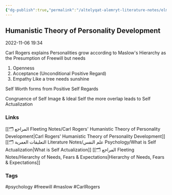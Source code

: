 ```yaml
---
{"dg-publish":true,"permalink":"/altelyqat-alemryt-literature-notes/elm-alnfs-psychology/humanistic-theory-of-personality-development/"}
---
```


## Humanistic Theory of Personality Development

2022-11-06 19:34

Carl Rogers explains Personalities grow according to Maslow's Hierarchy as the Presumption of Freewill but needs
1) Openness
2) Acceptance (Unconditional Positive Regard)
3) Empathy
Like a tree needs sunshine

Self Worth forms from Positive Self Regards

Congruence of Self Image & Ideal Self the more overlap leads to Self Actualization


### Links 
[[🗂️ المراجع Fleeting Notes/Carl Rogers' Humanistic Theory of Personality Development\|Carl Rogers' Humanistic Theory of Personality Development]]
[[🗂️ التعليقات العمرية Literature Notes/علم النفس Psychology/What is Self Actualization\|What is Self Actualization]]
[[🗂️ المراجع Fleeting Notes/Hierarchy of Needs, Fears & Expectations\|Hierarchy of Needs, Fears & Expectations]]


### Tags
#psychology #freewill #maslow #CarlRogers

